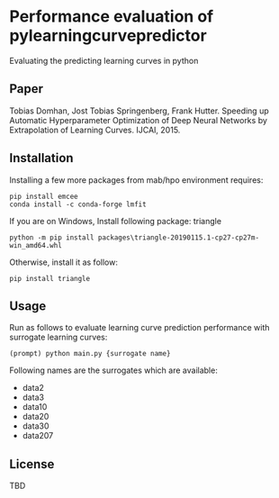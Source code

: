 # Performance evaluation of pylearningcurvepredictor
Evaluating the predicting learning curves in python


## Paper
Tobias Domhan, Jost Tobias Springenberg, Frank Hutter. Speeding up Automatic Hyperparameter Optimization of Deep Neural Networks by Extrapolation of Learning Curves. IJCAI, 2015.

## Installation

Installing a few more packages from mab/hpo environment requires:
```
pip install emcee
conda install -c conda-forge lmfit
```

If you are on Windows, Install following package: triangle
```
python -m pip install packages\triangle-20190115.1-cp27-cp27m-win_amd64.whl
```

Otherwise, install it as follow:
```
pip install triangle
```

## Usage

Run as follows to evaluate learning curve prediction performance with surrogate learning curves:
```
(prompt) python main.py {surrogate name}
```

Following names are the surrogates which are available:
 * data2
 * data3
 * data10
 * data20
 * data30
 * data207

## License
TBD
